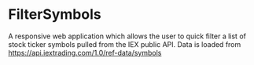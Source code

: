 # FilterSymbols
A responsive web application which allows the user to quick filter a list of stock ticker symbols pulled from the IEX public API. Data is loaded from https://api.iextrading.com/1.0/ref-data/symbols
